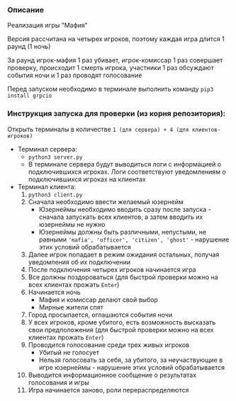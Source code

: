 ### Описание

Реализация игры "Мафия"

Версия рассчитана на четырех игроков, поэтому каждая игра длится 1 раунд (1 ночь)

За раунд игрок-мафия 1 раз убивает, игрок-комиссар 1 раз совершает проверку, происходит 1 смерть игрока, участники 1 раз обсуждают события ночи и 1 раз проводят голосование

Перед запуском необходимо в терминале выполнить команду `pip3 install grpcio`

### Инструкция запуска для проверки (из корня репозитория):

Открыть терминалы в количестве `1 (для сервера) + 4 (для клиентов-игроков)`

- Терминал сервера:
  - `python3 server.py`
  - В терминале сервера будут выводиться логи с информацией о подключившихся игроках. Логи соответствуют уведомлениям о подключившихся игроках на клиентах
- Терминал клиента:
  1. `python3 client.py`
  2. Сначала необходимо ввести желаемый юзернейм
      - Юзернеймы необходимо вводить сразу после запуска - сначала запускать всех клиентов, а затем вводить их юзернеймы не нужно
      - Юзернеймы должны быть различными, непустыми, не равными `'mafia', 'officer', 'citizen', 'ghost'` - нарушение этих условий обрабатывается
  3. Далее игрок попадает в режим ожидания остальных, получая уведомления об их подключении
  4. После подключения четырех игроков начинается игра
  5. Все должны поздороваться (для быстрой проверки можно на всех клиентах прожать `Enter`)
  6. Начинается ночь
     - Мафия и комиссар делают свой выбор
     - Мирные жители спят
  8. Город просыпается, оглашаются события ночи
  9. У всех игроков, кроме убитого, есть возможность высказать свои предположения (для быстрой проверки можно на всех клиентах прожать `Enter`)
  10. Проводится голосование среди трех живых игроков
      - Убитый не голосует
      - Нельзя голосовать за себя, за убитого, за неучаствующие в игре юзернеймы - нарушение этих условий обрабатывается
  11. Выводится информационное сообщение о результатах голосования и игры
  12. Игра начинается заново, роли перераспределяются
